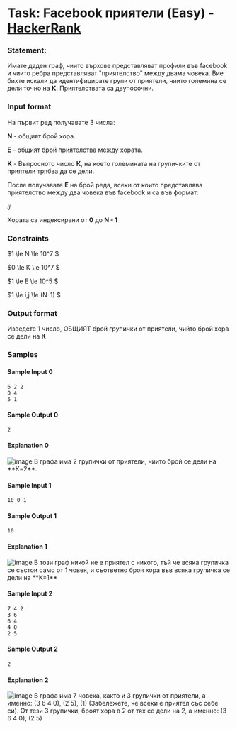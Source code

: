# Task: Facebook приятели (Easy) - [HackerRank](<https://www.hackerrank.com/contests/sda-exam-20222023-part-1/challenges/challenge-3904>)


### Statement:

Имате даден граф, чиито върхове представляват профили във facebook и чиито ребра представляват "приятелство" между двама човека. Вие бихте искали да идентифицирате групи от приятели, чиито големина се дели точно на **К**. Приятелствата са двупосочни.


### Input format

На първит ред получавате 3 числа:

**N** - общият брой хора.

**E** - общият брой приятелства между хората.

**K** - Въпросното число **К**, на което големината на групичките от приятели трябва да се дели.

После получавате **Е** на брой реда, всеки от които представлява приятелство между два човека във facebook и са във формат:

$i j$

Хората са индексирани от **0** до **N - 1**


### Constraints

$1 \le N \le 10^7 $

$0 \le K \le 10^7 $

$1 \le E \le 10^5 $

$1 \le i,j \le (N-1) $

### Output format

Изведете 1 число, ОБЩИЯТ брой групички от приятели, чийто брой хора се дели на **К**


### Samples


#### Sample Input 0
```
6 2 2
0 4
5 1
```

#### Sample Output 0
```
2
```

#### Explanation 0
<img src="https://s3.amazonaws.com/hr-assets/0/1675928568-108fb82443-primer1.png" alt="image" title="">
В графа има 2 групички от приятели, чиито брой се дели на **К=2**.

#### Sample Input 1
```
10 0 1
```

#### Sample Output 1
```
10
```

#### Explanation 1
<img src="https://s3.amazonaws.com/hr-assets/0/1675928728-ce4583f811-image.png" alt="image" title="">
В този граф никой не е приятел с никого, тъй че всяка групичка се състои само от 1 човек, и съответно броя хора във всяка групичка се дели на **K=1** 

#### Sample Input 2
```
7 4 2
3 6
6 4
4 0
2 5
```

#### Sample Output 2
```
2
```

#### Explanation 2
<img src="https://s3.amazonaws.com/hr-assets/0/1675931480-db138ce87a-image1.png" alt="image" title="">
В графа има 7 човека, както и 3 групички от приятели, а именно:
(3 6 4 0),
(2 5),
(1)
(Забележете, че всеки е приятел със себе си).
От тези 3 групички, броят хора в 2 от тях се дели на 2, а именно:
(3 6 4 0),
(2 5)
